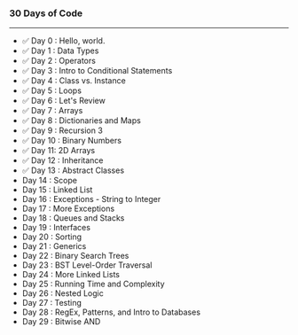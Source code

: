 ### 30 Days of Code

---

- ✅ Day 0 : Hello, world.
- ✅ Day 1 : Data Types
- ✅ Day 2 : Operators
- ✅ Day 3 : Intro to Conditional Statements
- ✅ Day 4 : Class vs. Instance
- ✅ Day 5 : Loops
- ✅ Day 6 : Let's Review
- ✅ Day 7 : Arrays
- ✅ Day 8 : Dictionaries and Maps
- ✅ Day 9 : Recursion 3
- ✅ Day 10 : Binary Numbers
- ✅ Day 11: 2D Arrays
- ✅ Day 12 : Inheritance
- ✅ Day 13 : Abstract Classes
- Day 14 : Scope
- Day 15 : Linked List
- Day 16 : Exceptions - String to Integer
- Day 17 : More Exceptions
- Day 18 : Queues and Stacks
- Day 19 : Interfaces
- Day 20 : Sorting
- Day 21 : Generics
- Day 22 : Binary Search Trees
- Day 23 : BST Level-Order Traversal
- Day 24 : More Linked Lists
- Day 25 : Running Time and Complexity
- Day 26 : Nested Logic
- Day 27 : Testing
- Day 28 : RegEx, Patterns, and Intro to Databases
- Day 29 : Bitwise AND
